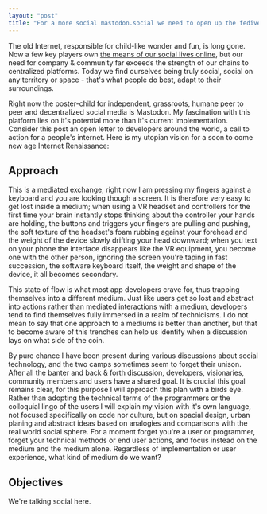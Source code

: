 ```yaml
---
layout: "post"
title: "For a more social mastodon.social we need to open up the fediverse"
---
```


The old Internet, responsible for child-like wonder and fun, is long gone. Now a few key players own [the means of our social lives online][1], but our need for company & community far exceeds the strength of our chains to centralized platforms. <!--more-->Today we find ourselves being truly social, social on any territory or space - that's what people do best, adapt to their surroundings.

Right now the poster-child for independent, grassroots, humane peer to peer and decentralized social media is Mastodon. My fascination with this platform lies on it's potential more than it's current implementation. Consider this post an open letter to developers around the world, a call to action for a people's internet. Here is my utopian vision for a soon to come new age Internet Renaissance:


[1]: https://alex-esc.github.io/posts/no-more-youtube-on-my-turf.html

## Approach

This is a mediated exchange, right now I am pressing my fingers against a keyboard and you are looking though a screen. It is therefore very easy to get lost inside a medium; when using a VR headset and controllers for the first time your brain instantly stops thinking about the controller your hands are holding, the buttons and triggers your fingers are pulling and pushing, the soft texture of the headset's foam rubbing against your forehead and the weight of the device slowly drifting your head downward; when you text on your phone the interface disappears like the VR equipment, you become one with the other person, ignoring the screen you're taping in fast succession, the software keyboard itself, the weight and shape of the device, it all becomes secondary.

This state of flow is what most app developers crave for, thus trapping themselves into a different medium. Just like users get so lost and abstract into actions rather than mediated interactions with a medium, developers tend to find themselves fully immersed in a realm of technicisms. I do not mean to say that one approach to a mediums is better than another, but that to become aware of this trenches can help us identify when a discussion lays on what side of the coin.

By pure chance I have been present during various discussions about social technology, and the two camps sometimes seem to forget their unison. After all the banter and back & forth discussion, developers, visionaries, community members and users have a shared goal. It is crucial this goal remains clear, for this purpose I will approach this plan with a birds eye. Rather than adopting the technical terms of the programmers or the colloquial lingo of the users I will explain my vision with it's own language, not focused specifically on code nor culture, but on spacial design, urban planing and abstract ideas based on analogies and comparisons with the real world social sphere. For a moment forget you're a user or programmer, forget your technical methods or end user actions, and focus instead on the medium and the medium alone. Regardless of implementation or user experience, what kind of medium do we want?

## Objectives

We're talking social here.